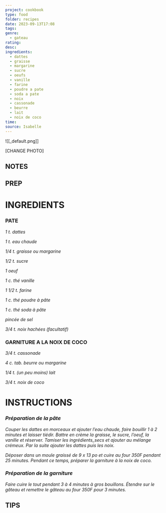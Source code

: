 ```yaml
---
project: cookbook
type: food
folder: recipes
date: 2023-09-13T17:08
tags: 
genre:
  - gateau
rating: 
desc: 
ingredients:
  - dattes
  - graisse
  - margarine
  - sucre
  - oeufs
  - vanille
  - farine
  - poudre a pate
  - soda a pate
  - noix
  - cassonade
  - beurre
  - lait
  - noix de coco
time: 
source: Isabelle
---
```


![[_default.png]]

[CHANGE PHOTO]


## NOTES




## PREP


# INGREDIENTS

### PATE

_1 t. dattes_

_1 t. eau chaude_

_1/4 t. graisse ou margarine_

_1/2 t. sucre_

_1 oeuf_

_1 c. thé vanille_

_1 1/2 t. farine_

_1 c. thé poudre à pâte_

_1 c. thé soda à pâte_

_pincée de sel_

_3/4 t. noix hachées (facultatif)_


### GARNITURE A LA NOIX DE COCO

_3/4 t. cassonade_

_4 c. tab. beurre ou margarine_

_1/4 t. (un peu moins) lait_

_3/4 t. noix de coco_




# INSTRUCTIONS

### _Préparation de la pâte_

_Couper les dattes en morceaux et ajouter l’eau_
_chaude, faire bouillir 1 à 2 minutes et laisser_
_tiédir. Battre en crème la graisse, le sucre,_
_l’oeuf, la vanille et réserver. Tamiser les ingrédients_secs et ajouter au mélange crémeux._
_Par la suite ajouter les dattes puis les noix._

_Déposer dans un moule graissé de 9 x 13 po_
_et cuire au four 350F pendant 25 minutes._
_Pendant ce temps, préparer la garniture à la_
_noix de coco._

### _Préparation de la garniture_

_Faire cuire le tout pendant 3 à 4 minutes à_
_gros bouillons. Étendre sur le gâteau et remettre_
_le gâteau au four 350F pour 3 minutes._



## TIPS



